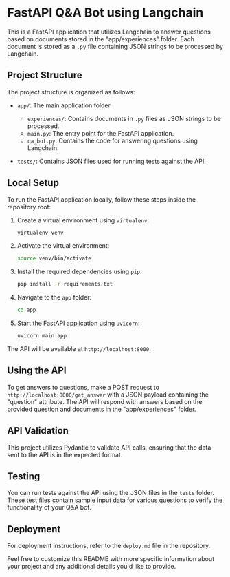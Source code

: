 # FastAPI Q&A Bot using Langchain

This is a FastAPI application that utilizes Langchain to answer questions based on documents stored in the "app/experiences" folder. Each document is stored as a `.py` file containing JSON strings to be processed by Langchain.

## Project Structure

The project structure is organized as follows:

- `app/`: The main application folder.
  - `experiences/`: Contains documents in `.py` files as JSON strings to be processed.
  - `main.py`: The entry point for the FastAPI application.
  - `qa_bot.py`: Contains the code for answering questions using Langchain.

- `tests/`: Contains JSON files used for running tests against the API.

## Local Setup

To run the FastAPI application locally, follow these steps inside the repository root:

1. Create a virtual environment using `virtualenv`:

    ```bash
    virtualenv venv
    ```

2. Activate the virtual environment:

    ```bash
    source venv/bin/activate
    ```

3. Install the required dependencies using `pip`:

    ```bash
    pip install -r requirements.txt
    ```

4. Navigate to the `app` folder:

    ```bash
    cd app
    ```

5. Start the FastAPI application using `uvicorn`:

    ```bash
    uvicorn main:app
    ```

The API will be available at `http://localhost:8000`.

## Using the API

To get answers to questions, make a POST request to `http://localhost:8000/get_answer` with a JSON payload containing the "question" attribute. The API will respond with answers based on the provided question and documents in the "app/experiences" folder.

## API Validation

This project utilizes Pydantic to validate API calls, ensuring that the data sent to the API is in the expected format.

## Testing

You can run tests against the API using the JSON files in the `tests` folder. These test files contain sample input data for various questions to verify the functionality of your Q&A bot.

## Deployment

For deployment instructions, refer to the `deploy.md` file in the repository.

Feel free to customize this README with more specific information about your project and any additional details you'd like to provide.
